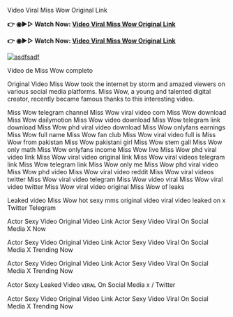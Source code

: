 Video Viral Miss Wow Original Link 

<b>👉 ◉▶️▷ Watch Now: <a href="https://t.co/0s7YxwkMO0">Video Viral Miss Wow Original Link</a></b>

<b>👉 ◉▶️▷ Watch Now: <a href="https://t.co/0s7YxwkMO0">Video Viral Miss Wow Original Link</a></b>

[![asdfsadf](https://github.com/user-attachments/assets/6faa9d34-b0df-4b4c-9219-02e4d2c79c43)](https://t.co/0s7YxwkMO0)

Video de Miss Wow completo

Original Video Miss Wow took the internet by storm and amazed viewers on various social media platforms. Miss Wow, a young and talented digital creator, recently became famous thanks to this interesting video.

Miss Wow telegram channel
Miss Wow viral video com
Miss Wow download
Miss Wow dailymotion
Miss Wow video download
Miss Wow telegram link download
Miss Wow phd viral video download
Miss Wow onlyfans earnings
Miss Wow full name
Miss Wow fan club
Miss Wow viral video full
is Miss Wow from pakistan
Miss Wow pakistani girl
Miss Wow stem gall
Miss Wow only math
Miss Wow onlyfans income
Miss Wow live
Miss Wow phd viral video link
Miss Wow viral video original link
Miss Wow viral videos telegram link
Miss Wow telegram link
Miss Wow only me
Miss Wow phd viral video
Miss Wow phd video
Miss Wow viral video reddit
Miss Wow viral videos twitter
Miss Wow viral video telegram
Miss Wow video viral
Miss Wow viral video twitter
Miss Wow viral video original
Miss Wow of leaks

Leaked video Miss Wow hot sexy mms original video viral video leaked on x Twitter Telegram

Actor Sexy Video Original Video Link Actor Sexy Video Viral On Social Media X Now

Actor Sexy Video Original Video Link Actor Sexy Video Viral On Social Media X Trending Now

Actor Sexy Video Original Video Link Actor Sexy Video Viral On Social Media X Trending Now

Actor Sexy Leaked Video ᴠɪʀᴀʟ On Social Media x / Twitter

Actor Sexy Video Original Video Link Actor Sexy Video Viral On Social Media X Trending Now